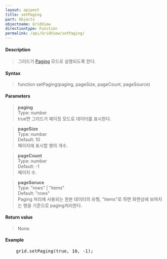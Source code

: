 ```yaml
---
layout: apipost
title: setPaging
part: Objects
objectname: GridView
directiontype: Function
permalink: /api/GridView/setPaging/
---
```



#### Description

> 그리드가 [Paging](/api/features/Paging/) 모드로 실행되도록 한다. 

#### Syntax

> function setPaging(paging, pageSize, pageCount, pageSource)

#### Parameters

> **paging**  
> Type: number  
> true면 그리드가 페이징 모드로 데이터를 표시한다.

> **pageSize**  
> Type: number  
> Default: 10  
> 페이지에 표시할 행의 개수.

> **pageCount**  
> Type: number  
> Default: -1  
> 페이지 수.

> **pageSoruce**  
> Type: "rows" | "items"  
> Default: "rows"  
> Paging 처리에 사용되는 원본 데이터의 유형, "items"로 하면 화면상에 보여지는 행을 기준으로 paging처리한다.

#### Return value

> None.

#### Example

<pre class="prettyprint">
    grid.setPaging(true, 10, -1);
</pre>

